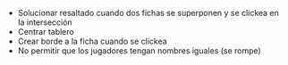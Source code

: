 - Solucionar resaltado cuando dos fichas se superponen y se clickea en la intersección
- Centrar tablero
- Crear borde a la ficha cuando se clickea
- No permitir que los jugadores tengan nombres iguales (se rompe)